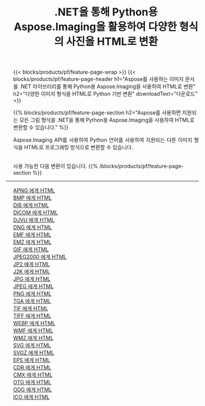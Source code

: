 ﻿---
title: .NET을 통해 Python용 Aspose.Imaging을 활용하여 다양한 형식의 사진을 HTML로 변환 
weight: 3920
url: /ko/python-net/conversion/to/html 
lang: ko
langdirlevel: 2
locales: zh-hans,ja,it,ru,de,es,fr,nl,id,lt,pl,pt,vi,tr,ko,zh-hant,ar,hi,th,sv,cs,uk,he
description: .NET 라이브러리를 통해 Python용 Aspose.Imaging을 사용하여 다양한 형식을 HTML로 변환할 수 있습니다.
---

{{< blocks/products/pf/feature-page-wrap >}}
{{< blocks/products/pf/feature-page-header h1="Aspose를 사용하는 이미지 문서를 .NET 라이브러리를 통해 Python용 Aspose.Imaging을 사용하여 HTML로 변환" h2="다양한 이미지 형식을 HTML로 Python 기반 변환" downloadText="다운로드" >}}


{{% blocks/products/pf/feature-page-section  h2="Aspose를 사용하면 지원되는 모든 그림 형식을 .NET을 통해 Python용 Aspose.Imaging을 사용하여 HTML로 변환할 수 있습니다." %}}
<p align=justify>Aspose.Imaging API를 사용하여 Python 언어를 사용하여 지원되는 다른 이미지 형식을 HTML로 프로그래밍 방식으로 변환할 수 있습니다.</p>
<br/>
사용 가능한 다음 변환이 있습니다.
{{% /blocks/products/pf/feature-page-section %}}
<div class="container-fluid productfamilypage bg-gray">
    <div class="convertypes bg-gray agp-content section">
        <div class="container">
		<hr style="margin-left:-20px;"/>
		<div class="row other-converters">
		    <div class='col-md-2 other-converter remove-lp remove-rp'><a href="/imaging/ko/python-net/conversion/apng-to-html" >APNG 에게 HTML</a></div>
<div class='col-md-2 other-converter remove-lp remove-rp'><a href="/imaging/ko/python-net/conversion/bmp-to-html" >BMP 에게 HTML</a></div>
<div class='col-md-2 other-converter remove-lp remove-rp'><a href="/imaging/ko/python-net/conversion/dib-to-html" >DIB 에게 HTML</a></div>
<div class='col-md-2 other-converter remove-lp remove-rp'><a href="/imaging/ko/python-net/conversion/dicom-to-html" >DICOM 에게 HTML</a></div>
<div class='col-md-2 other-converter remove-lp remove-rp'><a href="/imaging/ko/python-net/conversion/djvu-to-html" >DJVU 에게 HTML</a></div>
<div class='col-md-2 other-converter remove-lp remove-rp'><a href="/imaging/ko/python-net/conversion/dng-to-html" >DNG 에게 HTML</a></div>
<div class='col-md-2 other-converter remove-lp remove-rp'><a href="/imaging/ko/python-net/conversion/emf-to-html" >EMF 에게 HTML</a></div>
<div class='col-md-2 other-converter remove-lp remove-rp'><a href="/imaging/ko/python-net/conversion/emz-to-html" >EMZ 에게 HTML</a></div>
<div class='col-md-2 other-converter remove-lp remove-rp'><a href="/imaging/ko/python-net/conversion/gif-to-html" >GIF 에게 HTML</a></div>
<div class='col-md-2 other-converter remove-lp remove-rp'><a href="/imaging/ko/python-net/conversion/jpeg2000-to-html" >JPEG2000 에게 HTML</a></div>
<div class='col-md-2 other-converter remove-lp remove-rp'><a href="/imaging/ko/python-net/conversion/jp2-to-html" >JP2 에게 HTML</a></div>
<div class='col-md-2 other-converter remove-lp remove-rp'><a href="/imaging/ko/python-net/conversion/j2k-to-html" >J2K 에게 HTML</a></div>
<div class='col-md-2 other-converter remove-lp remove-rp'><a href="/imaging/ko/python-net/conversion/jpg-to-html" >JPG 에게 HTML</a></div>
<div class='col-md-2 other-converter remove-lp remove-rp'><a href="/imaging/ko/python-net/conversion/jpeg-to-html" >JPEG 에게 HTML</a></div>
<div class='col-md-2 other-converter remove-lp remove-rp'><a href="/imaging/ko/python-net/conversion/png-to-html" >PNG 에게 HTML</a></div>
<div class='col-md-2 other-converter remove-lp remove-rp'><a href="/imaging/ko/python-net/conversion/tga-to-html" >TGA 에게 HTML</a></div>
<div class='col-md-2 other-converter remove-lp remove-rp'><a href="/imaging/ko/python-net/conversion/tif-to-html" >TIF 에게 HTML</a></div>
<div class='col-md-2 other-converter remove-lp remove-rp'><a href="/imaging/ko/python-net/conversion/tiff-to-html" >TIFF 에게 HTML</a></div>
<div class='col-md-2 other-converter remove-lp remove-rp'><a href="/imaging/ko/python-net/conversion/webp-to-html" >WEBP 에게 HTML</a></div>
<div class='col-md-2 other-converter remove-lp remove-rp'><a href="/imaging/ko/python-net/conversion/wmf-to-html" >WMF 에게 HTML</a></div>
<div class='col-md-2 other-converter remove-lp remove-rp'><a href="/imaging/ko/python-net/conversion/wmz-to-html" >WMZ 에게 HTML</a></div>
<div class='col-md-2 other-converter remove-lp remove-rp'><a href="/imaging/ko/python-net/conversion/svg-to-html" >SVG 에게 HTML</a></div>
<div class='col-md-2 other-converter remove-lp remove-rp'><a href="/imaging/ko/python-net/conversion/svgz-to-html" >SVGZ 에게 HTML</a></div>
<div class='col-md-2 other-converter remove-lp remove-rp'><a href="/imaging/ko/python-net/conversion/eps-to-html" >EPS 에게 HTML</a></div>
<div class='col-md-2 other-converter remove-lp remove-rp'><a href="/imaging/ko/python-net/conversion/cdr-to-html" >CDR 에게 HTML</a></div>
<div class='col-md-2 other-converter remove-lp remove-rp'><a href="/imaging/ko/python-net/conversion/cmx-to-html" >CMX 에게 HTML</a></div>
<div class='col-md-2 other-converter remove-lp remove-rp'><a href="/imaging/ko/python-net/conversion/otg-to-html" >OTG 에게 HTML</a></div>
<div class='col-md-2 other-converter remove-lp remove-rp'><a href="/imaging/ko/python-net/conversion/odg-to-html" >ODG 에게 HTML</a></div>
<div class='col-md-2 other-converter remove-lp remove-rp'><a href="/imaging/ko/python-net/conversion/ico-to-html" >ICO 에게 HTML</a></div>
                </div>
        </div>
    </div>
</div>
<br/>

